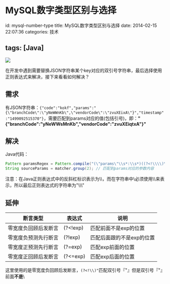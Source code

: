 # MySQL数字类型区别与选择
id: mysql-number-type
title: MySQL数字类型区别与选择
date: 2014-02-15 22:07:36
categories: 技术

tags: [Java]
---

![](http://7xnocv.com1.z0.glb.clouddn.com/java-regex-01.jpg)

在开发中遇到需要替换JSON字符串某个key对应的双引号字符串，最后选择使用正则表达式来解决，接下来看看如何解决？

<!-- more -->

## 需求

有JSON字符串：`{"code":"kokf","params":"{\"branchCode\":\"yNeWWnKb\",\"vendorCode\":\"zvuXEixA\"}","timestamp":"1499092515370"}`，需要匹配到params对应的值(包括引号)，即：**"{\"branchCode\":\"yNeWWsMnKb\",\"vendorCode\":\"zvuXEiqtxA\"}"**

## 解决

Java代码：

```java
Pattern paramsRegex = Pattern.compile("(\"params\"\\s*:\\s*)((?<!\\\\)\".*?(?<!\\\\)\")");
String sourceParams = matcher.group(2); // 匹配到params对应的参数内容
```
注意：在Java正则表达式中的反斜杠标识表示为\\\，而在字符串中\必须使用\\\来表示，所以最后正则表达式的字符串为"\\\\\\\"

## 延伸

| 断言类型       | 表达式      | 说明             |
| ---------- | -------- | -------------- |
| 零宽度负回顾后发断言 | (?<!exp) | 匹配前面不是exp的位置   |
| 零宽度负预测先行断言 | (?!exp)  | 匹配后面跟的不是exp的位置 |
| 零宽度正预测先行断言 | (?=exp)  | 匹配exp前面的位置     |
| 零宽度正回顾后发断言 | (?<=exp) | 匹配exp后面的位置     |

这里使用的是零宽度负回顾后发断言，`(?<!\\)"`匹配双引号『"』但是双引号『"』前面**不是**\